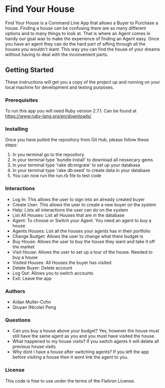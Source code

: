 # Find Your House

Find Your House is a Command Line App that allows a Buyer to Purchase a house. Finding a house can be confusing
there are so many different options and to many things to look at. That is where an Agent comes in handy
our goal was to make the experience of finding an Agent easy. Once you have an agent they can do the hard part
of sifting through all the houses you wouldn't want. This way you can find the house of your dreams without 
having to deal with the inconvenient parts.

## Getting Started

These instructions will get you a copy of the project up and running on your local machine for development and testing purposes.

### Prerequisites

To run this app you will need Ruby version 2.7.1. Can be found at https://www.ruby-lang.org/en/downloads/

### Installing

Once you have pulled the repository from Git Hub, please follow these steps:

1) In you terminal go to the repository
2) In your terminal type 'bundle install' to download all nessecary gems
3) In your terminal type 'rake db:migrate' to set up your database
4) In your terminal type 'rake db:seed' to create data in your database
5) You can now run the run.rb file to test code

### Interactions

- Log In: This allows the user to sign into an already created buyer
- Create User: This allows the user to create a new buyer on the system
- Help: Lists all interactions the user can do on the system
- List All Houses: List all Houses that are in the database
- Agent: To choose or Switch your Agent. You need an agent to buy a house
- Agents Houses: List all the houses your agents has in their portfolio
- Change Budget: Allows the user to change what there budget is
- Buy House: Allows the user to buy the house they want and take it off the market
- Visit House: Allows the user to set up a tour of the house. Needed to buy a house
- Visited Houses: All Houses the buyer has visited
- Delete Buyer: Delete account
- Log Out: Allows you to switch accounts
- Exit: Leave the app

### Authors

- Aidan Muller-Cohn
- Qiuyan (Nicole) Peng 

### Questions

- Can you buy a house above your budget?
  Yes, however the house must still have the same agent as you and you must have visited the house.
- What happened to my house visits?
  If you switch agents it will delete all previous house visits
- Why dont I have a house after switching agents?
  If you left the app before visiting a house then it wont link the agent to you.

### License

This code is free to use under the terms of the Flatiron License.